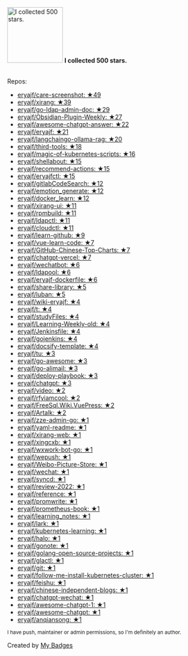 <img src="https://my-badges.github.io/my-badges/stars-500.png" alt="I collected 500 stars." title="I collected 500 stars." width="128">
<strong>I collected 500 stars.</strong>
<br><br>

Repos:

* <a href="https://github.com/eryajf/care-screenshot">eryajf/care-screenshot: ★49</a>
* <a href="https://github.com/eryajf/xirang">eryajf/xirang: ★39</a>
* <a href="https://github.com/eryajf/go-ldap-admin-doc">eryajf/go-ldap-admin-doc: ★29</a>
* <a href="https://github.com/eryajf/Obsidian-Plugin-Weekly">eryajf/Obsidian-Plugin-Weekly: ★27</a>
* <a href="https://github.com/eryajf/awesome-chatgpt-answer">eryajf/awesome-chatgpt-answer: ★22</a>
* <a href="https://github.com/eryajf/eryajf">eryajf/eryajf: ★21</a>
* <a href="https://github.com/eryajf/langchaingo-ollama-rag">eryajf/langchaingo-ollama-rag: ★20</a>
* <a href="https://github.com/eryajf/third-tools">eryajf/third-tools: ★18</a>
* <a href="https://github.com/eryajf/magic-of-kubernetes-scripts">eryajf/magic-of-kubernetes-scripts: ★16</a>
* <a href="https://github.com/eryajf/shellabout">eryajf/shellabout: ★15</a>
* <a href="https://github.com/eryajf/recommend-actions">eryajf/recommend-actions: ★15</a>
* <a href="https://github.com/eryajf/eryajfctl">eryajf/eryajfctl: ★15</a>
* <a href="https://github.com/eryajf/gitlabCodeSearch">eryajf/gitlabCodeSearch: ★12</a>
* <a href="https://github.com/eryajf/emotion_generate">eryajf/emotion_generate: ★12</a>
* <a href="https://github.com/eryajf/docker_learn">eryajf/docker_learn: ★12</a>
* <a href="https://github.com/eryajf/xirang-ui">eryajf/xirang-ui: ★11</a>
* <a href="https://github.com/eryajf/rpmbuild">eryajf/rpmbuild: ★11</a>
* <a href="https://github.com/eryajf/ldapctl">eryajf/ldapctl: ★11</a>
* <a href="https://github.com/eryajf/cloudctl">eryajf/cloudctl: ★11</a>
* <a href="https://github.com/eryajf/learn-github">eryajf/learn-github: ★9</a>
* <a href="https://github.com/eryajf/vue-learn-code">eryajf/vue-learn-code: ★7</a>
* <a href="https://github.com/eryajf/GitHub-Chinese-Top-Charts">eryajf/GitHub-Chinese-Top-Charts: ★7</a>
* <a href="https://github.com/eryajf/chatgpt-vercel">eryajf/chatgpt-vercel: ★7</a>
* <a href="https://github.com/eryajf/wechatbot">eryajf/wechatbot: ★6</a>
* <a href="https://github.com/eryajf/ldapool">eryajf/ldapool: ★6</a>
* <a href="https://github.com/eryajf/eryajf-dockerfile">eryajf/eryajf-dockerfile: ★6</a>
* <a href="https://github.com/eryajf/share-library">eryajf/share-library: ★5</a>
* <a href="https://github.com/eryajf/luban">eryajf/luban: ★5</a>
* <a href="https://github.com/eryajf/wiki-eryajf">eryajf/wiki-eryajf: ★4</a>
* <a href="https://github.com/eryajf/t">eryajf/t: ★4</a>
* <a href="https://github.com/eryajf/studyFiles">eryajf/studyFiles: ★4</a>
* <a href="https://github.com/eryajf/Learning-Weekly-old">eryajf/Learning-Weekly-old: ★4</a>
* <a href="https://github.com/eryajf/Jenkinsfile">eryajf/Jenkinsfile: ★4</a>
* <a href="https://github.com/eryajf/gojenkins">eryajf/gojenkins: ★4</a>
* <a href="https://github.com/eryajf/docsify-template">eryajf/docsify-template: ★4</a>
* <a href="https://github.com/eryajf/tu">eryajf/tu: ★3</a>
* <a href="https://github.com/eryajf/go-awesome">eryajf/go-awesome: ★3</a>
* <a href="https://github.com/eryajf/go-alimail">eryajf/go-alimail: ★3</a>
* <a href="https://github.com/eryajf/deploy-playbook">eryajf/deploy-playbook: ★3</a>
* <a href="https://github.com/eryajf/chatgpt">eryajf/chatgpt: ★3</a>
* <a href="https://github.com/eryajf/video">eryajf/video: ★2</a>
* <a href="https://github.com/eryajf/rfyiamcool">eryajf/rfyiamcool: ★2</a>
* <a href="https://github.com/eryajf/FreeSql.Wiki.VuePress">eryajf/FreeSql.Wiki.VuePress: ★2</a>
* <a href="https://github.com/eryajf/Artalk">eryajf/Artalk: ★2</a>
* <a href="https://github.com/eryajf/zze-admin-go">eryajf/zze-admin-go: ★1</a>
* <a href="https://github.com/eryajf/yaml-readme">eryajf/yaml-readme: ★1</a>
* <a href="https://github.com/eryajf/xirang-web">eryajf/xirang-web: ★1</a>
* <a href="https://github.com/eryajf/xingcxb">eryajf/xingcxb: ★1</a>
* <a href="https://github.com/eryajf/wxwork-bot-go">eryajf/wxwork-bot-go: ★1</a>
* <a href="https://github.com/eryajf/wepush">eryajf/wepush: ★1</a>
* <a href="https://github.com/eryajf/Weibo-Picture-Store">eryajf/Weibo-Picture-Store: ★1</a>
* <a href="https://github.com/eryajf/wechat">eryajf/wechat: ★1</a>
* <a href="https://github.com/eryajf/syncd">eryajf/syncd: ★1</a>
* <a href="https://github.com/eryajf/review-2022">eryajf/review-2022: ★1</a>
* <a href="https://github.com/eryajf/reference">eryajf/reference: ★1</a>
* <a href="https://github.com/eryajf/promwrite">eryajf/promwrite: ★1</a>
* <a href="https://github.com/eryajf/prometheus-book">eryajf/prometheus-book: ★1</a>
* <a href="https://github.com/eryajf/learning_notes">eryajf/learning_notes: ★1</a>
* <a href="https://github.com/eryajf/lark">eryajf/lark: ★1</a>
* <a href="https://github.com/eryajf/kubernetes-learning">eryajf/kubernetes-learning: ★1</a>
* <a href="https://github.com/eryajf/halo">eryajf/halo: ★1</a>
* <a href="https://github.com/eryajf/gonote">eryajf/gonote: ★1</a>
* <a href="https://github.com/eryajf/golang-open-source-projects">eryajf/golang-open-source-projects: ★1</a>
* <a href="https://github.com/eryajf/glactl">eryajf/glactl: ★1</a>
* <a href="https://github.com/eryajf/git">eryajf/git: ★1</a>
* <a href="https://github.com/eryajf/follow-me-install-kubernetes-cluster">eryajf/follow-me-install-kubernetes-cluster: ★1</a>
* <a href="https://github.com/eryajf/feishu">eryajf/feishu: ★1</a>
* <a href="https://github.com/eryajf/chinese-independent-blogs">eryajf/chinese-independent-blogs: ★1</a>
* <a href="https://github.com/eryajf/chatgpt-wechat">eryajf/chatgpt-wechat: ★1</a>
* <a href="https://github.com/eryajf/awesome-chatgpt-1">eryajf/awesome-chatgpt-1: ★1</a>
* <a href="https://github.com/eryajf/awesome-chatgpt">eryajf/awesome-chatgpt: ★1</a>
* <a href="https://github.com/eryajf/anqiansong">eryajf/anqiansong: ★1</a>

<sup>I have push, maintainer or admin permissions, so I'm definitely an author.<sup>



Created by <a href="https://github.com/my-badges/my-badges">My Badges</a>